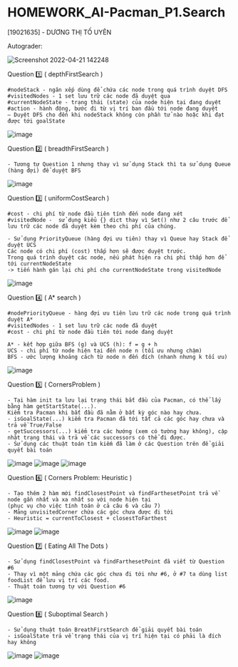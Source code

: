 # HOMEWORK_AI-Pacman_P1.Search
[19021635] - DƯƠNG THỊ TỐ UYÊN

Autograder: 

![Screenshot 2022-04-21 142248](https://user-images.githubusercontent.com/93988845/164403532-1114cfca-30cf-45bf-badd-9d226f493238.png)


Question 1️⃣ ( depthFirstSearch ) 

    #nodeStack - ngăn xếp dùng để chứa các node trong quá trình duyệt DFS
    #visitedNodes - 1 set lưu trữ các node đã duyệt qua
    #currentNodeState - trạng thái (state) của node hiện tại đang duyệt
    #action - hành động, bước đi từ vị trí ban đầu tới node đang duyệt
    – Duyệt DFS cho đến khi nodeStack không còn phần tử nào hoặc khi đạt được tới goalState
![image](https://user-images.githubusercontent.com/93988845/164400279-f1ff381f-f998-40bd-b859-a310abeecd9b.png)


Question 2️⃣ ( breadthFirstSearch ) 

    - Tương tự Question 1 nhưng thay vì sử dụng Stack thì ta sử dụng Queue (hàng đợi) để duyệt BFS
![image](https://user-images.githubusercontent.com/93988845/164401130-6a4a632d-e530-46a6-81b0-f46110ac5270.png)


Question 3️⃣ ( uniformCostSearch )

    #cost - chi phí từ node đầu tiên tính đến node đang xét
    #visitedNode -  sử dụng kiểu {} dict thay vì Set() như 2 câu trước để lưu trữ các node đã duyệt kèm theo chi phí của chúng.
    
    - Sử dụng PriorityQueue (hàng đợi ưu tiên) thay vì Queue hay Stack để duyệt UCS
    Các node có chi phí (cost) thấp hơn sẽ được duyệt trước. 
    Trong quá trình duyệt các node, nếu phát hiện ra chi phí thấp hơn để tới currentNodeState 
    -> tiến hành gán lại chi phí cho currentNodeState trong visitedNode
![image](https://user-images.githubusercontent.com/93988845/164401641-482ef434-ebf9-4803-a994-e64ef024f0d6.png)


Question 4️⃣ ( A* search )

    #nodePriorityQueue - hàng đợi ưu tiên lưu trữ các node trong quá trình duyệt A*
    #visitedNodes - 1 set lưu trữ các node đã duyệt
    #cost - chi phí từ node đầu tiên tới node đang duyệt
    
    A* - kết hợp giữa BFS (g) và UCS (h): f = g + h
    UCS - chi phí từ node hiện tại đến node n (tối ưu nhưng chậm)
    BFS - ước lượng khoảng cách từ node n đến đích (nhanh nhưng k tối ưu)
![image](https://user-images.githubusercontent.com/93988845/164401892-a96f2e67-7489-419f-8629-a7eb5e2ed086.png)


Question 5️⃣ ( CornersProblem )

    - Tại hàm init ta lưu lại trạng thái bắt đầu của Pacman, có thể lấy bằng hàm getStartState(...). 
    Kiểm tra Pacman khi bắt đầu đã nằm ở bất kỳ góc nào hay chưa.
    - isGoalState(...) kiểm tra Pacman đã tới tất cả các góc hay chưa và trả về True/False
    - getSuccessors(...) kiểm tra các hướng (xem có tường hay không), cập nhật trạng thái và trả về các successors có thể đi được.
    - Sử dụng các thuật toán tìm kiếm đã làm ở các Question trên để giải quyết bài toán
![image](https://user-images.githubusercontent.com/93988845/164402402-0e11d640-3980-4ee1-a7c8-5404b8167349.png)
![image](https://user-images.githubusercontent.com/93988845/164402611-c5996206-a5b4-46aa-ba7e-9046ad67a6ac.png)
![image](https://user-images.githubusercontent.com/93988845/164402744-cad94f62-2547-4354-94c1-c17c9d0a1e47.png)


Question 6️⃣ ( Corners Problem: Heuristic )

    - Tạo thêm 2 hàm mới findClosestPoint và findFarthesetPoint trả về node gần nhất và xa nhất so với node hiện tại 
    (phục vụ cho việc tính toán ở cả câu 6 và câu 7)
    - Mảng unvisitedCorner chứa các góc chưa được đi tới
    - Heuristic = currentToClosest + closestToFarthest
![image](https://user-images.githubusercontent.com/93988845/164402915-634c4daf-0982-4b89-bea0-80ecf0841ee2.png)
![image](https://user-images.githubusercontent.com/93988845/164402983-0b1cccf1-fdc7-480c-aea1-7c7535ee2ae5.png)


Question 7️⃣ ( Eating All The Dots )

    - Sử dụng findClosestPoint và findFarthesetPoint đã viết từ Question #6
    - Thay vì một mảng chứa các góc chưa đi tới như #6, ở #7 ta dùng list foodList để lưu vị trí các food.
    - Thuật toán tương tự với Question #6
![image](https://user-images.githubusercontent.com/93988845/164403082-e0a4f2d2-a524-4dd9-a262-3d67c8596357.png)


Question 8️⃣ ( Suboptimal Search )

    - Sử dụng thuật toán BreathFirstSearch để giải quyết bài toán
    - isGoalState trả về trạng thái của vị trí hiện tại có phải là đích hay không
![image](https://user-images.githubusercontent.com/93988845/164403177-fa83b2cf-5aca-43e4-95d4-69097b572bdc.png)
![image](https://user-images.githubusercontent.com/93988845/164403230-9e875041-71b1-4056-ae41-d08b98b94af4.png)
